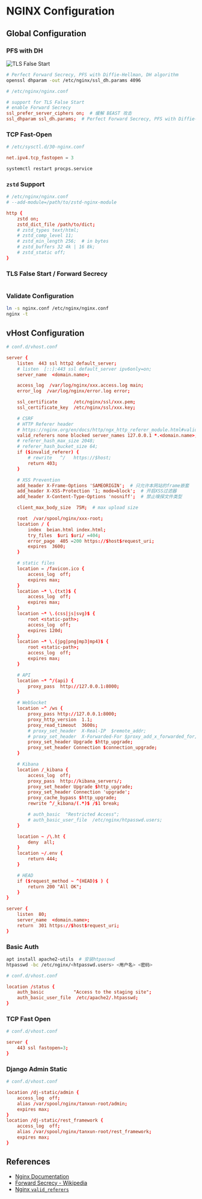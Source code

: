 # NGINX Configuration

## Global Configuration

### PFS with DH

![TLS False Start](https://leven-cn.github.io/linux-cookbook/imgs/tls-false-start.png)

```bash
# Perfect Forward Secrecy, PFS with Diffie-Hellman, DH algorithm
openssl dhparam -out /etc/nginx/ssl_dh.params 4096
```

```conf
# /etc/nginx/nginx.conf

# support for TLS False Start
# enable Forward Secrecy
ssl_prefer_server_ciphers on;  # 缓解 BEAST 攻击
ssl_dhparam ssl_dh.params;  # Perfect Forward Secrecy, PFS with Diffie-Hellman, DH algorithm
```

### TCP Fast-Open

```conf
# /etc/sysctl.d/30-nginx.conf

net.ipv4.tcp_fastopen = 3
```

```bash
systemctl restart procps.service
```

### `zstd` Support

```conf
# /etc/nginx/nginx.conf
# --add-module=/path/to/zstd-nginx-module

http {
    zstd on;
    zstd_dict_file /path/to/dict;
    # zstd_types text/html;
    # zstd_comp_level 11;
    # zstd_min_length 256;  # in bytes
    # zstd_buffers 32 4k | 16 8k;
    # zstd_static off;
}
```

### TLS False Start / Forward Secrecy

```conf

```

### Validate Configuration

```bash
ln -s nginx.conf /etc/nginx/nginx.conf
nginx -t
```

## vHost Configuration

```conf
# conf.d/vhost.conf

server {
    listen  443 ssl http2 default_server;
    # listen  [::]:443 ssl default_server ipv6only=on;
    server_name  <domain.name>;

    access_log  /var/log/nginx/xxx.access.log main;
    error_log  /var/log/nginx/error.log error;

    ssl_certificate      /etc/nginx/ssl/xxx.pem;
    ssl_certificate_key  /etc/nginx/ssl/xxx.key;

    # CSRF
    # HTTP Referer header
    # https://nginx.org/en/docs/http/ngx_http_referer_module.html#valid_referers
    valid_referers none blocked server_names 127.0.0.1 *.<domain.name>;
    # referer_hash_max_size 2048;
    # referer_hash_bucket_size 64;
    if ($invalid_referer) {
        # rewrite   ^/   https://$host;
        return 403;
    }

    # XSS Prevention
    add_header X-Frame-Options 'SAMEORIGIN';  # 只允许本网站的frame嵌套
    add_header X-XSS-Protection '1; mode=block';  # 开启XSS过滤器
    add_header X-Content-Type-Options 'nosniff';  # 禁止嗅探文件类型

    client_max_body_size  75M;  # max upload size

    root  /var/spool/nginx/xxx-root;
    location / {
        index  beian.html index.html;
        try_files  $uri $uri/ =404;
        error_page  405 =200 https://$host$request_uri;
        expires  3600;
    }

    # static files
    location = /favicon.ico {
        access_log  off;
        expires max;
    }
    location ~* \.(txt)$ {
        access_log  off;
        expires max;
    }
    location ~* \.(css|js|svg)$ {
        root <static-path>;
        access_log  off;
        expires 120d;
    }
    location ~* \.(jpg|png|mp3|mp4)$ {
        root <static-path>;
        access_log  off;
        expires max;
    }

    # API
    location ~* ^/(api) {
        proxy_pass  http://127.0.0.1:8000;
    }

    # WebSocket
    location ~^ /ws {
        proxy_pass http://127.0.0.1:8000;
        proxy_http_version  1.1;
        proxy_read_timeout  3600s;
        # proxy_set_header  X-Real-IP  $remote_addr;
        # proxy_set_header  X-Forwarded-For $proxy_add_x_forwarded_for;
        proxy_set_header Upgrade $http_upgrade;
        proxy_set_header Connection $connection_upgrade;
    }

    # Kibana
    location /_kibana {
        access_log  off;
        proxy_pass  http://kibana_servers/;
        proxy_set_header Upgrade $http_upgrade;
        proxy_set_header Connection 'upgrade';
        proxy_cache_bypass $http_upgrade;
        rewrite ^/_kibana/(.*)$ /$1 break;

        # auth_basic  "Restricted Access";
        # auth_basic_user_file  /etc/nginx/htpasswd.users;
    }

    location ~ /\.ht {
        deny  all;
    }
    location ~/.env {
        return 444;
    }

    # HEAD
    if ($request_method ~ ^(HEAD)$ ) {
        return 200 "All OK";
    }
}

server {
    listen  80;
    server_name  <domain.name>;
    return  301 https://$host$request_uri;
}
```

### Basic Auth

```bash
apt install apache2-utils  # 安装htpasswd
htpasswd -bc /etc/nginx/<htpasswd.users> <用户名> <密码>
```

```conf
# conf.d/vhost.conf

location /status {
    auth_basic           "Access to the staging site";
    auth_basic_user_file  /etc/apache2/.htpasswd;
}
```

### TCP Fast Open

```conf
# conf.d/vhost.conf

server {
    443 ssl fastopen=3;
}
```

### Django Admin Static

```conf
# conf.d/vhost.conf

location /dj-static/admin {
    access_log  off;
    alias /var/spool/nginx/tanxun-root/admin;
    expires max;
}
location /dj-static/rest_framework {
    access_log  off;
    alias /var/spool/nginx/tanxun-root/rest_framework;
    expires max;
}
```

## References

- [Nginx Documentation](https://nginx.org/en/docs/)
- [Forward Secrecy - Wikipedia](https://en.wikipedia.org/wiki/Forward_secrecy)
- [Nginx `valid_referers`](https://nginx.org/en/docs/http/ngx_http_referer_module.html#valid_referers)
